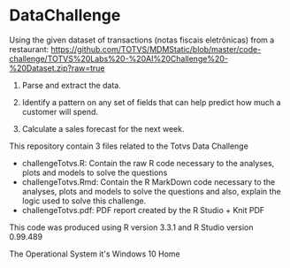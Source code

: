 # DataChallenge

Using the given dataset of transactions (notas fiscais eletrônicas) from a restaurant:
https://github.com/TOTVS/MDMStatic/blob/master/code-challenge/TOTVS%20Labs%20-%20AI%20Challenge%20-%20Dataset.zip?raw=true 

1. Parse and extract the data.

2. Identify a pattern on any set of fields that can help predict how much a customer will spend.

3. Calculate a sales forecast for the next week.

This repository contain 3 files related to the Totvs Data Challenge

- challengeTotvs.R: Contain the raw R code necessary to the analyses, plots and models to solve the questions
- challengeTotvs.Rmd: Contain the R MarkDown code necessary to the analyses, plots and models to solve the questions and also, explain the logic used to solve this challenge.
- challengeTotvs.pdf: PDF report created by the R Studio + Knit PDF

This code was produced using R version 3.3.1 and R Studio version 0.99.489

The Operational System it's Windows 10 Home
